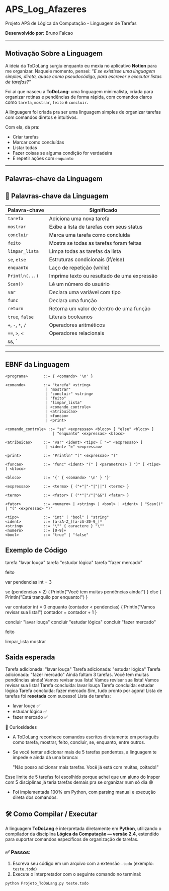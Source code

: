 # APS_Log_Afazeres
Projeto APS de Lógica da Computação - Linguagem de Tarefas

**Desenvolvido por:** Bruno Falcao

---

## Motivação Sobre a Linguagem 

A ideia da ToDoLang surgiu enquanto eu mexia no aplicativo **Notion** para me organizar. Naquele momento, pensei: *"E se existisse uma linguagem simples, direta, quase como pseudocódigo, para escrever e executar listas de tarefas?"*

Foi aí que nasceu a **ToDoLang**: uma linguagem minimalista, criada para organizar rotinas e pendências de forma rápida, com comandos claros como `tarefa`, `mostrar`, `feito` e `concluir`.


A linguagem foi criada pra ser uma linguagem simples de organizar tarefas com comandos diretos e intuitivos.

Com ela, dá pra:
- Criar tarefas
- Marcar como concluídas
- Listar todas
- Fazer coisas se alguma condição for verdadeira
- E repetir ações com `enquanto`
---

## Palavras-chave da Linguagem

## 🔑 Palavras-chave da Linguagem

| Palavra-chave     | Significado                                       |
|-------------------|---------------------------------------------------|
| `tarefa`          | Adiciona uma nova tarefa                          |
| `mostrar`         | Exibe a lista de tarefas com seus status          |
| `concluir`        | Marca uma tarefa como concluída                   |
| `feito`           | Mostra se todas as tarefas foram feitas           |
| `limpar_lista`    | Limpa todas as tarefas da lista                   |
| `se`, `else`      | Estruturas condicionais (if/else)                 |
| `enquanto`        | Laço de repetição (while)                         |
| `Println(...)`    | Imprime texto ou resultado de uma expressão       |
| `Scan()`          | Lê um número do usuário                           |
| `var`             | Declara uma variável com tipo                     |
| `func`            | Declara uma função                                |
| `return`          | Retorna um valor de dentro de uma função          |
| `true`, `false`   | Literais booleanos                                |
| `+`, `-`, `*`, `/`| Operadores aritméticos                            |
| `==`, `>`, `<`    | Operadores relacionais                            |
| `&&`, `||`, `!`   | Operadores lógicos booleanos                      |

---

## EBNF da Linguagem

```ebnf
<programa>       ::= { <comando> '\n' }

<comando>        ::= "tarefa" <string>
                  | "mostrar"
                  | "concluir" <string>
                  | "feito"
                  | "limpar_lista"
                  | <comando_controle>
                  | <atribuicao>
                  | <funcao>
                  | <print>

<comando_controle> ::= "se" <expressao> <bloco> [ "else" <bloco> ]
                     | "enquanto" <expressao> <bloco>

<atribuicao>     ::= "var" <ident> <tipo> [ "=" <expressao> ]
                  | <ident> "=" <expressao>

<print>          ::= "Println" "(" <expressao> ")"

<funcao>         ::= "func" <ident> "(" [ <parametros> ] ")" [ <tipo> ] <bloco>

<bloco>          ::= '{' { <comando> '\n' } '}'

<expressao>      ::= <termo> { ("+"|"-"|"||") <termo> }

<termo>          ::= <fator> { ("*"|"/"|"&&") <fator> }

<fator>          ::= <numero> | <string> | <bool> | <ident> | "Scan()" | "(" <expressao> ")"

<tipo>           ::= "int" | "bool" | "string"
<ident>          ::= [a-zA-Z_][a-zA-Z0-9_]*
<string>         ::= "\"" { caractere } "\""
<numero>         ::= [0-9]+
<bool>           ::= "true" | "false"
```

## Exemplo de Código

tarefa "lavar louça"
tarefa "estudar lógica"
tarefa "fazer mercado"

feito

var pendencias int = 3

se (pendencias > 2) {
  Println("Você tem muitas pendências ainda!")
} else {
  Println("Está tranquilo por enquanto!")
}

var contador int = 0
enquanto (contador < pendencias) {
  Println("Vamos revisar sua lista!")
  contador = contador + 1
}

concluir "lavar louça"
concluir "estudar lógica"
concluir "fazer mercado"

feito

limpar_lista
mostrar

## Saida esperada


Tarefa adicionada: "lavar louça"
Tarefa adicionada: "estudar lógica"
Tarefa adicionada: "fazer mercado"
Ainda faltam 3 tarefas.
Você tem muitas pendências ainda!
Vamos revisar sua lista!
Vamos revisar sua lista!
Vamos revisar sua lista!
Tarefa concluída: lavar louça
Tarefa concluída: estudar lógica
Tarefa concluída: fazer mercado
Sim, tudo pronto por agora!
Lista de tarefas foi **resetada** com sucesso!
Lista de tarefas:
- lavar louça ✅
- estudar lógica ✅
- fazer mercado ✅

🤔 Curiosidades
- A ToDoLang reconhece comandos escritos diretamente em português como tarefa, mostrar, feito, concluir, se, enquanto, entre outros.

- Se você tentar adicionar mais de 5 tarefas pendentes, a linguagem te impede e ainda dá uma bronca:

  "Não posso adicionar mais tarefas. Você já está com muitas, coitado!"

Esse limite de 5 tarefas foi escolhido porque achei que um aluno do Insper com 5 disciplinas já teria tarefas demais pra se organizar num só dia 😅

- Foi implementada 100% em Python, com parsing manual e execução direta dos comandos.


## 🛠️ Como Compilar / Executar

A linguagem **ToDoLang** é interpretada diretamente em **Python**, utilizando o compilador da disciplina **Lógica da Computação — versão 2.4**, estendido para suportar comandos específicos de organização de tarefas.

### ✅ Passos:

1. Escreva seu código em um arquivo com a extensão `.todo` (exemplo: `teste.todo`)
2. Execute o interpretador com o seguinte comando no terminal:

```bash
python Projeto_ToDoLang.py teste.todo

